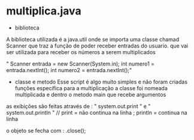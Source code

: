# multiplica.java

- biblioteca 

A biblioteca utilizada é a java.util onde se importa uma classe chamad Scanner que traz a função de poder receber entradas do usuario.
que vai ser utilizada para receber os números a serem multiplicados


" Scanner entrada = new Scanner(System.in);
int numero1 = entrada.nextInt();
int numero2 = entrada.nextInt();" 

- classe e metodo
Esse script é algo muito simples e não foram criadas funções específica para a multiplicação a classe foi nomeada multiplicada
e dentro o metodo main que recebe argumentos

as exibições são feitas através de : " system.out.print " e " system.out.println " // print = não continua na linha ; println = continua na linha 

o objeto se fecha com : .close();



